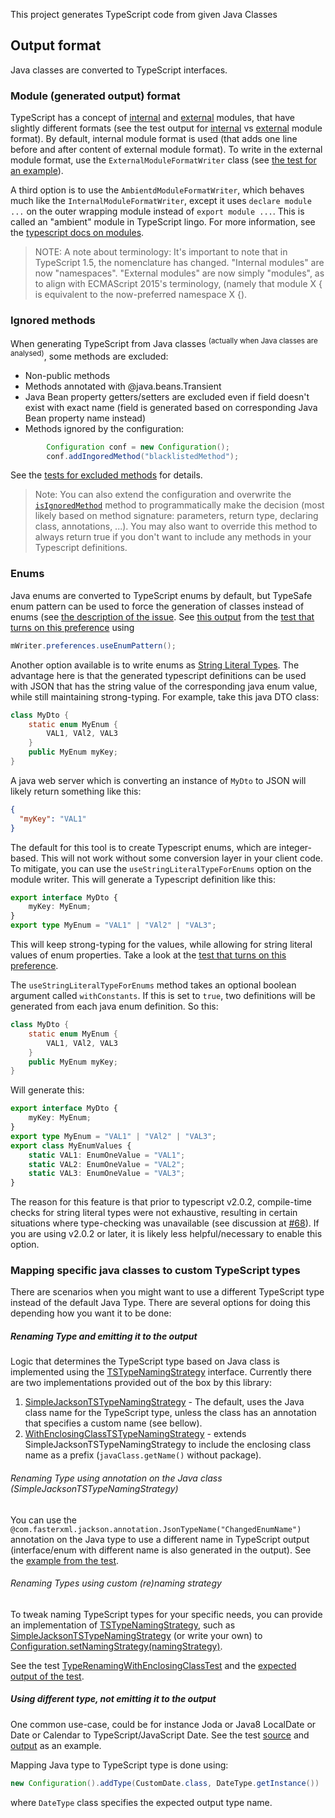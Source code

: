 This project generates TypeScript code from given Java Classes

## Output format
Java classes are converted to TypeScript interfaces.


### Module (generated output) format
TypeScript has a concept of [internal](http://www.typescriptlang.org/Handbook#modules) and [external](http://www.typescriptlang.org/Handbook#modules-going-external) modules, that have slightly different formats (see the test output for [internal](src/test/resources/java2typescript/jackson/module/DefinitionGeneratorTest.internalModuleFormat.d.ts) vs [external](src/test/resources/java2typescript/jackson/module/DefinitionGeneratorTest.externalModuleFormat.d.ts) module format). By default, internal module format is used (that adds one line before and after content of external module format). To write in the external module format, use the `ExternalModuleFormatWriter` class (see [the test for an example](src/test/java/java2typescript/jackson/module/DefinitionGeneratorTest.java#L85-L97)).

A third option is to use the `AmbientdModuleFormatWriter`, which behaves much like the `InternalModuleFormatWriter`, except it uses `declare module ...` on the outer wrapping module instead of `export module ...`. This is called an "ambient" module in TypeScript lingo. For more information, see the [typescript docs on modules](https://www.typescriptlang.org/docs/handbook/modules.html).

>NOTE: A note about terminology: It's important to note that in TypeScript 1.5, the nomenclature has changed. "Internal modules" are now "namespaces". "External modules" are now simply "modules", as to align with ECMAScript 2015's terminology, (namely that module X { is equivalent to the now-preferred namespace X {).

### Ignored methods
When generating TypeScript from Java classes <sup>(actually when Java classes are analysed)</sup>, some methods are excluded:
* Non-public methods
* Methods annotated with @java.beans.Transient
* Java Bean property getters/setters are excluded even if field doesn't exist with exact name (field is generated based on corresponding Java Bean property name instead)
* Methods ignored by the configuration:

```Java
		Configuration conf = new Configuration();
		conf.addIngoredMethod("blacklistedMethod");
```

See the [tests for excluded methods](src/test/java/java2typescript/jackson/module/ExcludedMethodsTest.java#L33-L65) for details.

> Note: You can also extend the configuration and overwrite the [`isIgnoredMethod`](src/main/java/java2typescript/jackson/module/Configuration.java#L44-L49) method to programmatically make the decision (most likely based on method signature: parameters, return type, declaring class, annotations, ...). You may also want to override this method to always return true if you don't want to include any methods in your Typescript definitions.


### Enums
Java enums are converted to TypeScript enums by default,
but TypeSafe enum pattern can be used to force the generation of classes instead of enums (see [the description of the issue](https://github.com/raphaeljolivet/java2typescript/issues/13).
See [this output](src/test/resources/java2typescript/jackson/module/WriterPreferencesTest.enumToEnumPattern.d.ts) from the [test that turns on this preference](src/test/java/java2typescript/jackson/module/WriterPreferencesTest.java#L49) using

```Java
mWriter.preferences.useEnumPattern();
```

Another option available is to write enums as [String Literal Types](https://www.typescriptlang.org/docs/handbook/advanced-types.html#string-literal-types).
The advantage here is that the generated typescript definitions can be used with JSON that has the string value of the corresponding java enum value, while still maintaining
strong-typing. For example, take this java DTO class:

```java
class MyDto {
    static enum MyEnum {
        VAL1, VAl2, VAL3
    }
    public MyEnum myKey;
}

```

A java web server which is converting an instance of `MyDto` to JSON will likely return something like this:

```json
{
  "myKey": "VAL1"
}
```

The default for this tool is to create Typescript enums, which are integer-based. This will not work without some
conversion layer in your client code. To mitigate, you can use the `useStringLiteralTypeForEnums` option on the module
writer. This will generate a Typescript definition like this:

```TypeScript
export interface MyDto {
    myKey: MyEnum;
}
export type MyEnum = "VAL1" | "VAl2" | "VAL3";
```

This will keep strong-typing for the values, while allowing for string literal values of enum properties. Take a look at
the [test that turns on this preference](src/test/java/java2typescript/jackson/module/WriterPreferencesTest.java#L67).

The `useStringLiteralTypeForEnums` method takes an optional boolean argument called `withConstants`. If this is set to `true`, two definitions will be generated from each java enum definition. So this:

```Java
class MyDto {
    static enum MyEnum {
        VAL1, VAl2, VAL3
    }
    public MyEnum myKey;
}
```

Will generate this:

```TypeScript
export interface MyDto {
    myKey: MyEnum;
}
export type MyEnum = "VAL1" | "VAl2" | "VAL3";
export class MyEnumValues {
    static VAL1: EnumOneValue = "VAL1";
    static VAL2: EnumOneValue = "VAL2";
    static VAL3: EnumOneValue = "VAL3";
}
```

The reason for this feature is that prior to typescript v2.0.2, compile-time checks for string literal types were not exhaustive, resulting in certain situations where type-checking was unavailable (see discussion at [#68](https://github.com/raphaeljolivet/java2typescript/issues/68)). If you are using v2.0.2 or later, it is likely less helpful/necessary to enable this option.


### Mapping specific java classes to custom TypeScript types
There are scenarios when you might want to use a different TypeScript type instead of the default Java Type. There are several options for doing this depending how you want it to be done:

##### Renaming Type and emitting it to the output
Logic that determines the TypeScript type based on Java class is implemented using the [TSTypeNamingStrategy](src/main/java/java2typescript/jackson/module/conf/typename/TSTypeNamingStrategy.java) interface. Currently there are two implementations provided out of the box by this library:
1. [SimpleJacksonTSTypeNamingStrategy](src/main/java/java2typescript/jackson/module/conf/typename/SimpleJacksonTSTypeNamingStrategy.java) - The default, uses the Java class name for the TypeScript type, unless the class has an annotation that specifies a custom name (see bellow).
1. [WithEnclosingClassTSTypeNamingStrategy](jackson/module/conf/typename/WithEnclosingClassTSTypeNamingStrategy.java) - extends SimpleJacksonTSTypeNamingStrategy to include the enclosing class name as a prefix (`javaClass.getName()` without package).

###### Renaming Type using annotation on the Java class (SimpleJacksonTSTypeNamingStrategy)
You can use the `@com.fasterxml.jackson.annotation.JsonTypeName("ChangedEnumName")` annotation on the Java type to use a different name in TypeScript output (interface/enum with different name is also generated in the output).
See the [example from the test](src/test/java/java2typescript/jackson/module/DefinitionGeneratorTest.java#L37).

###### Renaming Types using custom (re)naming strategy
To tweak naming TypeScript types for your specific needs, you can provide an implementation of [TSTypeNamingStrategy](src/main/java/java2typescript/jackson/module/conf/typename/TSTypeNamingStrategy.java), such as [SimpleJacksonTSTypeNamingStrategy](src/main/java/java2typescript/jackson/module/conf/typename/SimpleJacksonTSTypeNamingStrategy.java) (or write your own) to [Configuration.setNamingStrategy(namingStrategy)](src/main/java/java2typescript/jackson/module/Configuration.java#L61).

See the test [TypeRenamingWithEnclosingClassTest](src/test/java/java2typescript/jackson/module/TypeRenamingWithEnclosingClassTest.java#L34) and the [expected output of the test](src/test/resources/java2typescript/jackson/module/TypeRenamingWithEnclosingClassTest.twoClassesWithSameName.d.ts#L1).


##### Using different type, not emitting it to the output
One common use-case, could be for instance Joda or Java8 LocalDate or Date or Calendar to TypeScript/JavaScript Date.
See the test [source](src/test/java/java2typescript/jackson/module/CustomTypeDefinitionGeneratorTest.java#L57) and [output](src/test/resources/java2typescript/jackson/module/CustomTypeDefinitionGeneratorTest.classWithCustomTypeFields.d.ts) as an example.

Mapping Java type to TypeScript type is done using:

```Java
new Configuration().addType(CustomDate.class, DateType.getInstance())
```

where `DateType` class specifies the expected output type name.

